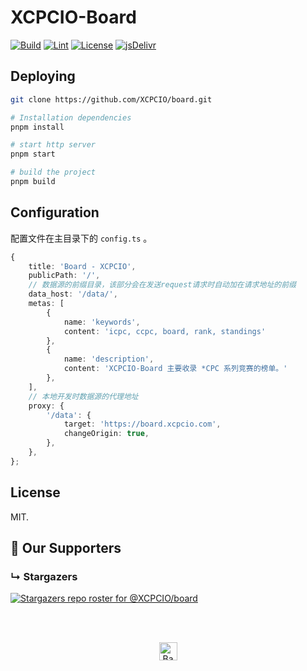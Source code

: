 # XCPCIO-Board

[![Build](https://github.com/XCPCIO/board/actions/workflows/build.yml/badge.svg)](https://github.com/XCPCIO/board/actions/workflows/build.yml)
[![Lint](https://github.com/XCPCIO/board/actions/workflows/lint.yml/badge.svg)](https://github.com/XCPCIO/board/actions/workflows/lint.yml)
[![License][license-image-mit]](https://mit-license.org/)
[![jsDelivr](https://data.jsdelivr.com/v1/package/gh/XCPCIO/XCPCIO-Board-Deploy/badge)](https://www.jsdelivr.com/package/gh/XCPCIO/XCPCIO-Board-Deploy)

## Deploying

```bash
git clone https://github.com/XCPCIO/board.git

# Installation dependencies
pnpm install

# start http server
pnpm start

# build the project
pnpm build
```

## Configuration

配置文件在主目录下的 `config.ts` 。

```typescript
{
    title: 'Board - XCPCIO',
    publicPath: '/',
    // 数据源的前缀目录，该部分会在发送request请求时自动加在请求地址的前缀
    data_host: '/data/',
    metas: [
        {
            name: 'keywords',
            content: 'icpc, ccpc, board, rank, standings'
        },
        {
            name: 'description',
            content: 'XCPCIO-Board 主要收录 *CPC 系列竞赛的榜单。'
        },
    ],
    // 本地开发时数据源的代理地址
    proxy: {
        '/data': {
            target: 'https://board.xcpcio.com',
            changeOrigin: true,
        },
    },
};
```

## License

MIT.

[license-image-mit]: https://img.shields.io/badge/license-MIT-blue.svg?labelColor=333333

## :clap:  Our Supporters

### &#8627; Stargazers
[![Stargazers repo roster for @XCPCIO/board](https://reporoster.com/stars/XCPCIO/board)](https://github.com/XCPCIO/XCPCIO-Board/stargazers)

<br/>
<br/>
<p align="center"><a href="https://github.com/XCPCIO/board#"><img src="http://randojs.com/images/backToTopButton.png" alt="Back to top" height="29"/></a></p>
